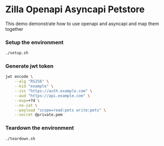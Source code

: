 # Zilla Openapi Asyncapi Petstore

This demo demonstrate how to use openapi and asyncapi and map them together

### Setup the environment

```bash
./setup.sh
```

### Generate jwt token

```bash
jwt encode \
    --alg "RS256" \
    --kid "example" \
    --iss "https://auth.example.com" \
    --aud "https://api.example.com" \
    --exp=+7d \
    --no-iat \
    --payload "scope=read:pets write:pets" \
    --secret @private.pem
```

### Teardown the environment

```bash
./teardown.sh
```
